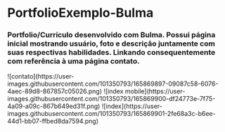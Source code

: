 # PortfolioExemplo-Bulma

<h3>Portfolio/Currículo desenvolvido com Bulma. Possui página inicial mostrando usuário, foto e descrição juntamente com suas respectivas habilidades.
  Linkando consequentemente com referência à uma página contato. </h3>
![contato](https://user-images.githubusercontent.com/101350793/165869897-09087c58-6076-4aec-89d8-867857c05026.png)
![index mobile](https://user-images.githubusercontent.com/101350793/165869900-df24773e-7f75-4a09-a09c-867b649ed31f.png)
![index](https://user-images.githubusercontent.com/101350793/165869901-2fe68a3c-b6ee-44d1-bb07-ffbed8da7594.png)
